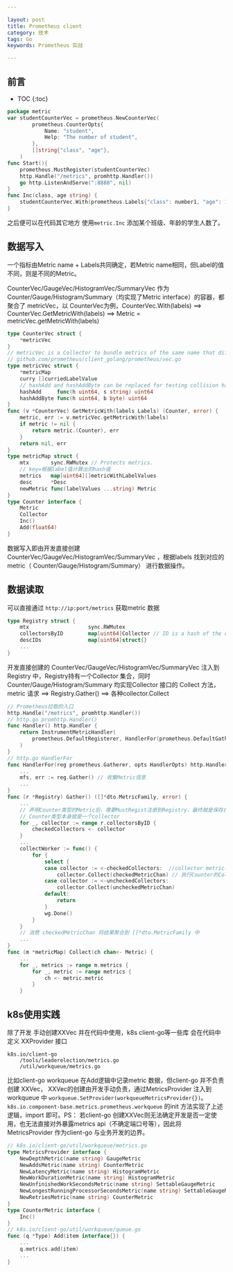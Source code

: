 ```yaml
---

layout: post
title: Prometheus client
category: 技术
tags: Go
keywords: Prometheus 实战

---
```


## 前言

* TOC
{:toc}

```go
package metric
var studentCounterVec = prometheus.NewCounterVec(
		prometheus.CounterOpts{
			Name: "student",
			Help: "The number of student",
		},
		[]string{"class", "age"},
    )
func Start(){
    prometheus.MustRegister(studentCounterVec)
    http.Handle("/metrics", promhttp.Handler())
    go http.ListenAndServe(":8888", nil)
}
func Inc(class, age string) {
	studentCounterVec.With(prometheus.Labels{"class": number1, "age": 18}).Inc()
}
```

之后便可以在代码其它地方 使用`metric.Inc` 添加某个班级、年龄的学生人数了。

## 数据写入

一个指标由Metric name + Labels共同确定，若Metric name相同，但Label的值不同，则是不同的Metric。

CounterVec/GaugeVec/HistogramVec/SummaryVec 作为 Counter/Gauge/Histogram/Summary（均实现了Metric interface）的容器，都聚合了 metricVec，以 CounterVec为例，CounterVec.With(labels) ==> CounterVec.GetMetricWith(labels) ==> Metric = metricVec.getMetricWith(labels)

```go
type CounterVec struct {
	*metricVec
}
// metricVec is a Collector to bundle metrics of the same name that differ in their label values. metricVec is not used directly (and therefore unexported). It is used as a building block for implementations of vectors of a given metric type, like GaugeVec, CounterVec, SummaryVec, and HistogramVec. It also handles label currying.
// github.com/prometheus/client_golang/prometheus/vec.go
type metricVec struct {
	*metricMap
	curry []curriedLabelValue
	// hashAdd and hashAddByte can be replaced for testing collision handling.
	hashAdd     func(h uint64, s string) uint64
	hashAddByte func(h uint64, b byte) uint64
}
func (v *CounterVec) GetMetricWith(labels Labels) (Counter, error) {
	metric, err := v.metricVec.getMetricWith(labels)
	if metric != nil {
		return metric.(Counter), err
	}
	return nil, err
}
type metricMap struct {
    mtx       sync.RWMutex // Protects metrics.
    // key=根据label值计算出的hash值
	metrics   map[uint64][]metricWithLabelValues
	desc      *Desc
	newMetric func(labelValues ...string) Metric
}
type Counter interface {
	Metric
	Collector
	Inc()
	Add(float64)
}
```

数据写入即由开发直接创建 CounterVec/GaugeVec/HistogramVec/SummaryVec ，根据labels 找到对应的metric（ Counter/Gauge/Histogram/Summary） 进行数据操作。 

## 数据读取

可以直接通过 `http://ip:port/metrics` 获取metric 数据

```go
type Registry struct {
	mtx                   sync.RWMutex
	collectorsByID        map[uint64]Collector // ID is a hash of the descIDs.
	descIDs               map[uint64]struct{}
	...
}
```

开发直接创建的 CounterVec/GaugeVec/HistogramVec/SummaryVec 注入到Registry 中，Registry持有一个Collector 集合，同时Counter/Gauge/Histogram/Summary 均实现Collector 接口的 Collect 方法， metric 请求 ==>  Registry.Gather() ==> 各种collector.Collect

```go
// Prometheus拉取的入口
http.Handle("/metrics", promhttp.Handler())
// http.go promhttp.Handler()
func Handler() http.Handler {
	return InstrumentMetricHandler(
		prometheus.DefaultRegisterer, HandlerFor(prometheus.DefaultGatherer, HandlerOpts{}),
    )
}
// http.go HandlerFor
func HandlerFor(reg prometheus.Gatherer, opts HandlerOpts) http.Handler {
    ...
	mfs, err := reg.Gather() // 收集Metric信息
    ...
}
func (r *Registry) Gather() ([]*dto.MetricFamily, error) {
    ...
    // 声明Counter类型的Metric后，需要MustRegist注册到Registry，最终就是保存在collectorsByID里
    // Counter类型本身就是一个collector
	for _, collector := range r.collectorsByID {
		checkedCollectors <- collector
	}
	...
	collectWorker := func() {
		for {
			select {
			case collector := <-checkedCollectors:  //collector metric写入checkedMetricChan
				collector.Collect(checkedMetricChan) // 执行Counter的Collect，见下文
			case collector := <-uncheckedCollectors:
				collector.Collect(uncheckedMetricChan)
			default:
				return
			}
			wg.Done()
		}
    }
    // 消费 checkedMetricChan 将结果聚合到 []*dto.MetricFamily 中
    ...
}
func (m *metricMap) Collect(ch chan<- Metric) {
    ...
	for _, metrics := range m.metrics {
		for _, metric := range metrics {
			ch <- metric.metric
		}
	}
```

## k8s使用实践

除了开发 手动创建XXVec 并在代码中使用，k8s client-go等一些库 会在代码中定义 XXProvider 接口

```
k8s.io/client-go
    /tools/leaderelection/metrics.go
    /util/workqueue/metrics.go
```
比如client-go workqueue 在Add逻辑中记录metric 数据，但client-go 并不负责创建 XXVec，  XXVec的创建由开发手动负责，通过MetricsProvider 注入到 workqueue 中 `workqueue.SetProvider(workqueueMetricsProvider{})`。  `k8s.io.component-base.metrics.prometheus.workqueue` 的init 方法实现了上述逻辑，import 即可。PS： 若client-go 创建XXVec则无法确定开发是否一定使用，也无法直接对外暴露metrics api（不确定端口号等），因此将MetricsProvider 作为client-go 与业务开发的边界。
```go
// k8s.io/client-go/util/workqueue/metrics.go
type MetricsProvider interface {
	NewDepthMetric(name string) GaugeMetric
	NewAddsMetric(name string) CounterMetric
	NewLatencyMetric(name string) HistogramMetric
	NewWorkDurationMetric(name string) HistogramMetric
	NewUnfinishedWorkSecondsMetric(name string) SettableGaugeMetric
	NewLongestRunningProcessorSecondsMetric(name string) SettableGaugeMetric
	NewRetriesMetric(name string) CounterMetric
}
type CounterMetric interface {
	Inc()
}
// k8s.io/client-go/util/workqueue/queue.go
func (q *Type) Add(item interface{}) {
    ...	
	q.metrics.add(item)
	...
}
```